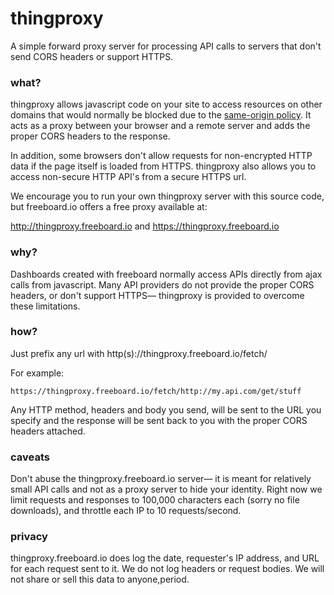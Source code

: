 thingproxy
==========

A simple forward proxy server for processing API calls to servers that don't send CORS headers or support HTTPS.

### what?

thingproxy allows javascript code on your site to access resources on other domains that would normally be blocked due to the [same-origin policy](http://en.wikipedia.org/wiki/Same_origin_policy). It acts as a proxy between your browser and a remote server and adds the proper CORS headers to the response.

In addition, some browsers don't allow requests for non-encrypted HTTP data if the page itself is loaded from HTTPS. thingproxy also allows you to access non-secure HTTP API's from a secure HTTPS url. 

We encourage you to run your own thingproxy server with this source code, but freeboard.io offers a free proxy available at:

http://thingproxy.freeboard.io and https://thingproxy.freeboard.io

### why?

Dashboards created with freeboard normally access APIs directly from ajax calls from javascript. Many API providers do not provide the proper CORS headers, or don't support HTTPS— thingproxy is provided to overcome these limitations.

### how?

Just prefix any url with http(s)://thingproxy.freeboard.io/fetch/

For example:

```
https://thingproxy.freeboard.io/fetch/http://my.api.com/get/stuff
```

Any HTTP method, headers and body you send, will be sent to the URL you specify and the response will be sent back to you with the proper CORS headers attached.

### caveats

Don't abuse the thingproxy.freeboard.io server— it is meant for relatively small API calls and not as a proxy server to hide your identity. Right now we limit requests and responses to 100,000 characters each (sorry no file downloads), and throttle each IP to 10 requests/second.

### privacy

thingproxy.freeboard.io does log the date, requester's IP address, and URL for each request sent to it. We do not log headers or request bodies. We will not share or sell this data to anyone,period.

